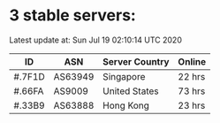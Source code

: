 # 3 stable servers:

Latest update at: Sun Jul 19 02:10:14 UTC 2020

| ID | ASN | Server Country | Online |
| -- | --- | -------------- | ------ |
| #.7F1D | AS63949 | Singapore | 22 hrs |
| #.66FA | AS9009 | United States | 73 hrs |
| #.33B9 | AS63888 | Hong Kong | 23 hrs |

